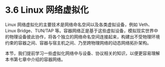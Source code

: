 # 3.6 Linux 网络虚拟化

Linux 网络虚拟化的主要技术是网络命名空间以及各类虚拟设备，例如 Veth、Linux Bridge、TUN/TAP 等。容器网络正是基于这些虚拟设备，模拟现实世界中的物理设备彼此协作，将各个独立的网络命名空间连接起来，构建出不受物理环境约束的容器之间、容器与宿主机之间、乃至跨物理网络的动态网络拓扑架构。

本节，我们提前学习一些虚拟化网络中与设备、协议相关的知识，以便更容易理解本书第七章中介绍的容器网络。